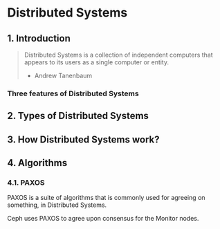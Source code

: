 Distributed Systems
===================

## 1. Introduction


>Distributed Systems is a collection of independent computers that appears to its users as a single computer or entity.
>- Andrew Tanenbaum


### Three features of Distributed Systems

## 2. Types of Distributed Systems


## 3. How Distributed Systems work?



## 4. Algorithms 

### 4.1. PAXOS 

PAXOS is a suite of algorithms that is commonly used for agreeing on something, in Distributed Systems.

Ceph uses PAXOS to agree upon consensus for the Monitor nodes. 
